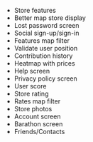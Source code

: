 - Store features
- Better map store display
- Lost password screen
- Social sign-up/sign-in
- Features map filter
- Validate user position
- Contribution history
- Heatmap with prices
- Help screen
- Privacy policy screen
- User score
- Store rating
- Rates map filter
- Store photos
- Account screen
- Barathon screen
- Friends/Contacts
